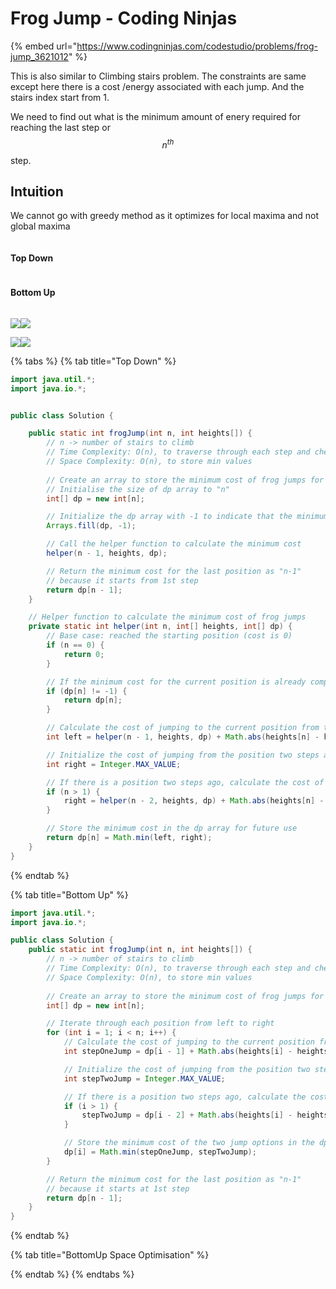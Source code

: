 # Frog Jump - Coding Ninjas

{% embed url="https://www.codingninjas.com/codestudio/problems/frog-jump_3621012" %}

This is also similar to Climbing stairs problem. The constraints are same except here there is a cost /energy associated with each jump. And the stairs index start from 1.&#x20;

We need to find out what is the minimum amount of enery required for reaching the last step or $$n^{th}$$step.

## Intuition

We cannot go with greedy method as it optimizes for local maxima and not global maxima

<figure><img src="../../.gitbook/assets/image (78).png" alt=""><figcaption></figcaption></figure>

#### Top Down

<figure><img src="../../.gitbook/assets/image (91).png" alt=""><figcaption></figcaption></figure>

#### Bottom Up

<figure><img src="../../.gitbook/assets/image (75).png" alt=""><figcaption></figcaption></figure>

![](<../../.gitbook/assets/image (81).png>)![](<../../.gitbook/assets/image (70).png>)

![](<../../.gitbook/assets/image (77).png>)![](<../../.gitbook/assets/image (74).png>)



{% tabs %}
{% tab title="Top Down" %}
```java
import java.util.*;
import java.io.*;


public class Solution {

    public static int frogJump(int n, int heights[]) {
        // n -> number of stairs to climb
        // Time Complexity: O(n), to traverse through each step and check min
        // Space Complexity: O(n), to store min values
        
        // Create an array to store the minimum cost of frog jumps for each position
        // Initialise the size of dp array to "n"
        int[] dp = new int[n];

        // Initialize the dp array with -1 to indicate that the minimum cost is not yet computed
        Arrays.fill(dp, -1);

        // Call the helper function to calculate the minimum cost
        helper(n - 1, heights, dp);

        // Return the minimum cost for the last position as "n-1"
        // because it starts from 1st step
        return dp[n - 1];
    }

    // Helper function to calculate the minimum cost of frog jumps
    private static int helper(int n, int[] heights, int[] dp) {
        // Base case: reached the starting position (cost is 0)
        if (n == 0) {
            return 0;
        }

        // If the minimum cost for the current position is already computed, return the precalculated value
        if (dp[n] != -1) {
            return dp[n];
        }

        // Calculate the cost of jumping to the current position from the previous positions
        int left = helper(n - 1, heights, dp) + Math.abs(heights[n] - heights[n - 1]);

        // Initialize the cost of jumping from the position two steps ago as a large value
        int right = Integer.MAX_VALUE;

        // If there is a position two steps ago, calculate the cost of jumping from that position
        if (n > 1) {
            right = helper(n - 2, heights, dp) + Math.abs(heights[n] - heights[n - 2]);
        }

        // Store the minimum cost in the dp array for future use
        return dp[n] = Math.min(left, right);
    }
}
```
{% endtab %}

{% tab title="Bottom Up" %}
```java
import java.util.*;
import java.io.*;

public class Solution {
    public static int frogJump(int n, int heights[]) {
        // n -> number of stairs to climb
        // Time Complexity: O(n), to traverse through each step and check min
        // Space Complexity: O(n), to store min values
        
        // Create an array to store the minimum cost of frog jumps for each position
        int[] dp = new int[n];

        // Iterate through each position from left to right
        for (int i = 1; i < n; i++) {
            // Calculate the cost of jumping to the current position from the previous position (one step jump)
            int stepOneJump = dp[i - 1] + Math.abs(heights[i] - heights[i - 1]);

            // Initialize the cost of jumping from the position two steps ago as a large value
            int stepTwoJump = Integer.MAX_VALUE;

            // If there is a position two steps ago, calculate the cost of jumping from that position (two steps jump)
            if (i > 1) {
                stepTwoJump = dp[i - 2] + Math.abs(heights[i] - heights[i - 2]);
            }

            // Store the minimum cost of the two jump options in the dp array for the current position
            dp[i] = Math.min(stepOneJump, stepTwoJump);
        }

        // Return the minimum cost for the last position as "n-1"
        // because it starts at 1st step
        return dp[n - 1];
    }
}

```
{% endtab %}

{% tab title="BottomUp Space Optimisation" %}

{% endtab %}
{% endtabs %}
